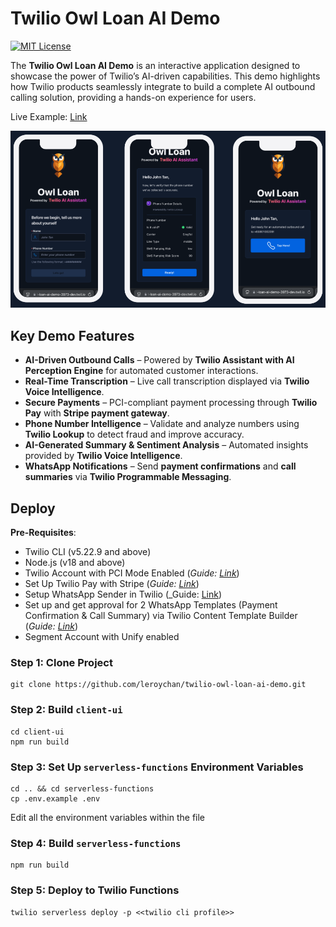 # Twilio Owl Loan AI Demo

[![MIT License](https://img.shields.io/badge/license-MIT-blue?style=flat-square&labelColor=black)](https://github.com/leroychan/twilio-flex-conversations-adapters/blob/master/LICENSE.md)

The **Twilio Owl Loan AI Demo** is an interactive application designed to showcase the power of Twilio’s AI-driven capabilities. This demo highlights how Twilio products seamlessly integrate to build a complete AI outbound calling solution, providing a hands-on experience for users.

Live Example: [Link](https://twilio-owl-loan-ai-demo-3973-dev.twil.io/index.html)

![Main](docs/Main.png)

## Key Demo Features

- **AI-Driven Outbound Calls** – Powered by **Twilio Assistant with AI Perception Engine** for automated customer interactions.
- **Real-Time Transcription** – Live call transcription displayed via **Twilio Voice Intelligence**.
- **Secure Payments** – PCI-compliant payment processing through **Twilio Pay** with **Stripe payment gateway**.
- **Phone Number Intelligence** – Validate and analyze numbers using **Twilio Lookup** to detect fraud and improve accuracy.
- **AI-Generated Summary & Sentiment Analysis** – Automated insights provided by **Twilio Voice Intelligence**.
- **WhatsApp Notifications** – Send **payment confirmations** and **call summaries** via **Twilio Programmable Messaging**.

## Deploy

**Pre-Requisites**:

- Twilio CLI (v5.22.9 and above)
- Node.js (v18 and above)
- Twilio Account with PCI Mode Enabled (_Guide: [Link](https://www.twilio.com/docs/voice/tutorials/how-capture-your-first-payment-using-pay#1-enable-pci-mode)_)
- Set Up Twilio Pay with Stripe (_Guide: [Link](https://www.twilio.com/docs/voice/tutorials/how-capture-your-first-payment-using-pay)_)
- Setup WhatsApp Sender in Twilio (\_Guide: [Link](https://www.twilio.com/docs/whatsapp/self-sign-up))
- Set up and get approval for 2 WhatsApp Templates (Payment Confirmation & Call Summary) via Twilio Content Template Builder (_Guide: [Link](https://www.twilio.com/docs/content/create-templates-with-the-content-template-builder)_)
- Segment Account with Unify enabled

### Step 1: Clone Project

```
git clone https://github.com/leroychan/twilio-owl-loan-ai-demo.git
```

### Step 2: Build `client-ui`

```
cd client-ui
npm run build
```

### Step 3: Set Up `serverless-functions` Environment Variables

```
cd .. && cd serverless-functions
cp .env.example .env
```

Edit all the environment variables within the file

### Step 4: Build `serverless-functions`

```
npm run build
```

### Step 5: Deploy to Twilio Functions

```
twilio serverless deploy -p <<twilio cli profile>>
```
